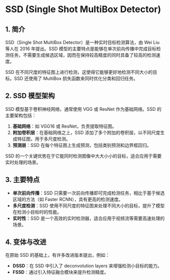 # SSD (Single Shot MultiBox Detector)

## 1. 简介

SSD（Single Shot MultiBox Detector）是一种实时目标检测算法，由 Wei Liu 等人在 2016 年提出。SSD 模型的主要特点是能够在单次前向传播中完成目标检测任务，不需要生成候选区域，因而在保持较高精度的同时具备了较高的检测速度。

SSD 在不同尺度的特征图上进行检测，这使得它能够更好地检测不同大小的目标。SSD 还使用了 MultiBox 损失函数来同时优化分类和回归任务。

## 2. SSD 模型架构

SSD 模型基于卷积神经网络，通常使用 VGG 或 ResNet 作为基础网络。SSD 的主要架构包括：

1. **基础网络**：如 VGG16 或 ResNet，负责提取特征图。
2. **附加卷积层**：在基础网络之上，SSD 添加了多个附加的卷积层，以不同尺度生成特征图，用于多尺度检测。
3. **预测层**：SSD 在每个特征图上生成预测，包括类别预测和边界框回归。

SSD 的一个关键优势在于它能同时检测图像中大大小小的目标，适合应用于需要实时处理的场景。

## 3. 主要特点

- **单次前向传播**：SSD 只需要一次前向传播即可完成检测任务，相比于基于候选区域的方法（如 Faster RCNN），具有更高的检测速度。
- **多尺度检测**：SSD 使用不同尺度的特征图来处理不同大小的目标，提升了模型在检测小目标时的性能。
- **实时性**：SSD 是一个高效的实时检测器，适合应用于视频流等需要高速处理的场景。

## 4. 变体与改进

在原始 SSD 的基础上，有许多改进版本提出，例如：

- **DSSD**：在 SSD 中引入了 deconvolution layers 来增强检测小目标的能力。
- **FSSD**：通过引入特征融合模块来提升检测精度。